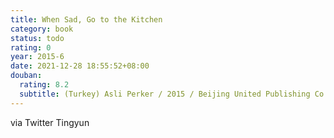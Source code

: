 ```yaml
---
title: When Sad, Go to the Kitchen
category: book
status: todo
rating: 0
year: 2015-6
date: 2021-12-28 18:55:52+08:00
douban:
  rating: 8.2
  subtitle: (Turkey) Asli Perker / 2015 / Beijing United Publishing Co.
---
```


via Twitter Tingyun
